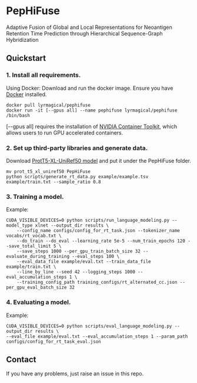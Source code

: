 # PepHiFuse
Adaptive Fusion of Global and Local Representations for Neoantigen Retention Time Prediction through Hierarchical Sequence-Graph Hybridization

## Quickstart

### 1. Install all requirements.

Using Docker: Download and run the docker image. Ensure you have [Docker](https://docs.docker.com/desktop/install/ubuntu/) installed.
```shell
docker pull lyrmagical/pephifuse
docker run -it [--gpus all] --name pephifuse lyrmagical/pephifuse /bin/bash
```
[--gpus all] requires the installation of [NVIDIA Container Toolkit](https://github.com/NVIDIA/nvidia-container-toolkit), which allows users to run GPU accelerated containers.

### 2. Set up third-party libraries and generate data.
Download [ProtT5-XL-UniRef50 model](https://huggingface.co/Rostlab/prot_t5_xl_uniref50) and put it under the PepHiFuse folder.
```shell
mv prot_t5_xl_uniref50 PepHiFuse
python scripts/generate_rt_data.py example/example.tsv example/train.txt --sample_ratio 0.8
```

### 3. Training a model.
Example:

```shell
CUDA_VISIBLE_DEVICES=0 python scripts/run_language_modeling.py --model_type xlnet --output_dir results \
    --config_name configs/config_for_rt_task.json --tokenizer_name vocabs/rt_vocab.txt \
    --do_train --do_eval --learning_rate 5e-5 --num_train_epochs 120 --save_total_limit 5 \
    --save_steps 1000 --per_gpu_train_batch_size 32 --evaluate_during_training --eval_steps 100 \
    --eval_data_file example/eval.txt --train_data_file example/train.txt \
    --line_by_line --seed 42 --logging_steps 1000 --eval_accumulation_steps 1 \
    --training_config_path training_configs/rt_alternated_cc.json --per_gpu_eval_batch_size 32
```

### 4. Evaluating a model.
Example:

```shell
CUDA_VISIBLE_DEVICES=0 python scripts/eval_language_modeling.py --output_dir results \
--eval_file example/eval.txt --eval_accumulation_steps 1 --param_path configs/config_for_rt_task_eval.json
```

## Contact

If you have any problems, just raise an issue in this repo.